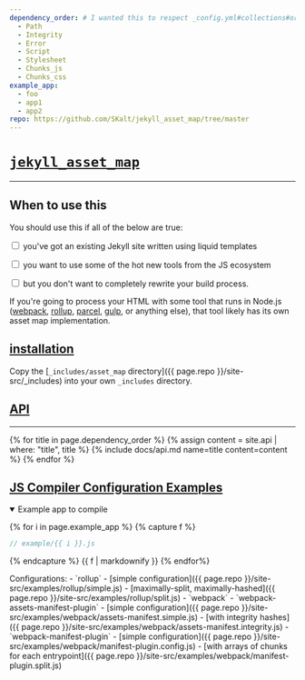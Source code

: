 ```yaml
---
dependency_order: # I wanted this to respect _config.yml#collections#order, but here we are...
  - Path
  - Integrity
  - Error
  - Script
  - Stylesheet
  - Chunks_js
  - Chunks_css
example_app:
  - foo
  - app1
  - app2
repo: https://github.com/SKalt/jekyll_asset_map/tree/master
---
```


# [`jekyll_asset_map`](#)

---

## When to use this

You should use this if all of the below are true:

<input type="checkbox"> you've got an existing Jekyll site written using liquid templates

<input type="checkbox"> you want to use some of the hot new tools from the JS ecosystem

<input type="checkbox"> but you don't want to completely rewrite your build process.

If you're going to process your HTML with some tool that runs in Node.js ([webpack](https://webpack.js.org), [rollup](https://rollupjs.org/), [parcel](https://parceljs.org/), [gulp](https://gulpjs.com/), or anything else), that tool likely has its own asset map implementation.

<a id="installation"></a>

## [installation](#installation)

Copy the [`_includes/asset_map` directory]({{ page.repo }}/site-src/\_includes) into your own `_includes` directory.

<a id="API"></a>

## [API](#API)

---

{% for title in page.dependency_order %}
{% assign content = site.api | where: "title", title %}
{% include docs/api.md
    name=title
    content=content
  %}
{% endfor %}

<a id="configuration-examples"></a>

## [JS Compiler Configuration Examples](#configuration-examples)

<details open><summary>Example app to compile</summary>

{% for i in page.example_app %}
{% capture f %}

```javascript
// example/{{ i }}.js
```

{% endcapture %}
{{ f | markdownify }}
{% endfor%}

</details>
Configurations:
- `rollup`
  - [simple configuration]({{ page.repo }}/site-src/examples/rollup/simple.js)
  - [maximally-split, maximally-hashed]({{ page.repo }}/site-src/examples/rollup/split.js)
- `webpack`
  - `webpack-assets-manifest-plugin`
    - [simple configuration]({{ page.repo }}/site-src/examples/webpack/assets-manifest.simple.js)
    - [with integrity hashes]({{ page.repo }}/site-src/examples/webpack/assets-manifest.integrity.js)
  - `webpack-manifest-plugin`
    - [simple configuration]({{ page.repo }}/site-src/examples/webpack/manifest-plugin.config.js)
    - [with arrays of chunks for each entrypoint]({{ page.repo }}/site-src/examples/webpack/manifest-plugin.split.js)
